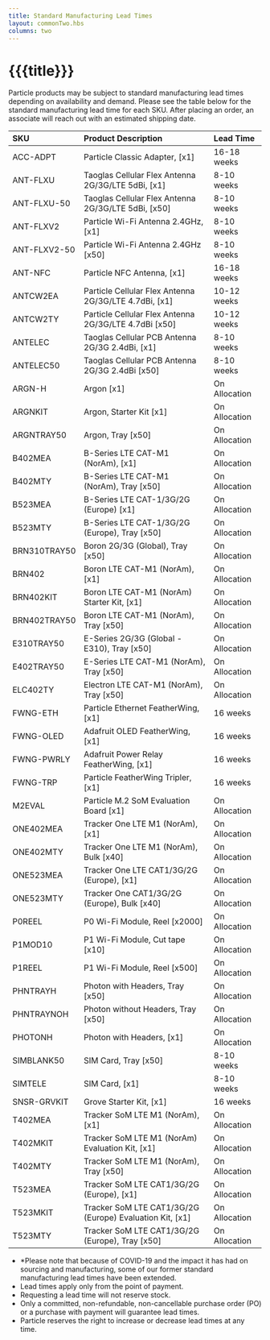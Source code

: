 ```yaml
---
title: Standard Manufacturing Lead Times
layout: commonTwo.hbs
columns: two
---
```


# {{{title}}}


Particle products may be subject to standard manufacturing lead times depending on availability and demand. Please see the table below for the standard manufacturing lead time for each SKU. After placing an order, an associate will reach out with an estimated shipping date.


| SKU | Product Description | Lead Time |
| :--- | :--- | :--- |
| ACC-ADPT | Particle Classic Adapter, [x1] | 16-18 weeks |
| ANT-FLXU | Taoglas Cellular Flex Antenna 2G/3G/LTE 5dBi, [x1] | 8-10 weeks |
| ANT-FLXU-50 | Taoglas Cellular Flex Antenna 2G/3G/LTE 5dBi, [x50] | 8-10 weeks |
| ANT-FLXV2 | Particle Wi-Fi Antenna 2.4GHz, [x1] | 8-10 weeks |
| ANT-FLXV2-50 | Particle Wi-Fi Antenna 2.4GHz [x50] | 8-10 weeks |
| ANT-NFC | Particle NFC Antenna, [x1] | 16-18 weeks |
| ANTCW2EA | Particle Cellular Flex Antenna 2G/3G/LTE 4.7dBi, [x1] | 10-12 weeks |
| ANTCW2TY | Particle Cellular Flex Antenna 2G/3G/LTE 4.7dBi [x50] | 10-12 weeks |
| ANTELEC | Taoglas Cellular PCB Antenna 2G/3G 2.4dBi, [x1] | 8-10 weeks |
| ANTELEC50 | Taoglas Cellular PCB Antenna 2G/3G 2.4dBi [x50] | 8-10 weeks |
| ARGN-H | Argon [x1] | On Allocation
| ARGNKIT | Argon, Starter Kit [x1] | On Allocation
| ARGNTRAY50 | Argon, Tray [x50] | On Allocation
| B402MEA | B-Series LTE CAT-M1 (NorAm), [x1] | On Allocation
| B402MTY | B-Series LTE CAT-M1 (NorAm), Tray [x50] | On Allocation
| B523MEA | B-Series LTE CAT-1/3G/2G (Europe) [x1] | On Allocation
| B523MTY | B-Series LTE CAT-1/3G/2G (Europe), Tray [x50] | On Allocation
| BRN310TRAY50 | Boron 2G/3G (Global), Tray [x50] | On Allocation
| BRN402 | Boron LTE CAT-M1 (NorAm), [x1] | On Allocation
| BRN402KIT | Boron LTE CAT-M1 (NorAm) Starter Kit, [x1] | On Allocation
| BRN402TRAY50 | Boron LTE CAT-M1 (NorAm), Tray [x50] | On Allocation
| E310TRAY50 | E-Series 2G/3G (Global - E310), Tray [x50] | On Allocation
| E402TRAY50 | E-Series LTE CAT-M1 (NorAm), Tray [x50] | On Allocation
| ELC402TY | Electron LTE CAT-M1 (NorAm), Tray [x50] | On Allocation
| FWNG-ETH | Particle Ethernet FeatherWing, [x1] | 16 weeks
| FWNG-OLED | Adafruit OLED FeatherWing, [x1] | 16 weeks
| FWNG-PWRLY | Adafruit Power Relay FeatherWing, [x1] | 16 weeks
| FWNG-TRP | Particle FeatherWing Tripler, [x1] | 16 weeks
| M2EVAL | Particle M.2 SoM Evaluation Board [x1] | On Allocation
| ONE402MEA | Tracker One LTE M1 (NorAm), [x1] | On Allocation |
| ONE402MTY | Tracker One LTE M1 (NorAm), Bulk [x40] | On Allocation |
| ONE523MEA | Tracker One LTE CAT1/3G/2G (Europe), [x1] | On Allocation |
| ONE523MTY | Tracker One CAT1/3G/2G (Europe), Bulk [x40] | On Allocation |
| P0REEL | P0 Wi-Fi Module, Reel [x2000] | On Allocation |
| P1MOD10 | P1 Wi-Fi Module, Cut tape [x10] | On Allocation |
| P1REEL | P1 Wi-Fi Module, Reel [x500] | On Allocation |
| PHNTRAYH | Photon with Headers, Tray [x50] | On Allocation |
| PHNTRAYNOH | Photon without Headers, Tray [x50] | On Allocation |
| PHOTONH | Photon with Headers, [x1] | On Allocation |
| SIMBLANK50 | SIM Card, Tray [x50] | 8-10 weeks |
| SIMTELE | SIM Card, [x1] | 8-10 weeks |
| SNSR-GRVKIT | Grove Starter Kit, [x1] | 16 weeks |
| T402MEA | Tracker SoM LTE M1 (NorAm), [x1] | On Allocation |
| T402MKIT | Tracker SoM LTE M1 (NorAm) Evaluation Kit, [x1] | On Allocation |
| T402MTY | Tracker SoM LTE M1 (NorAm), Tray [x50] | On Allocation |
| T523MEA | Tracker SoM LTE CAT1/3G/2G (Europe), [x1] | On Allocation |
| T523MKIT | Tracker SoM LTE CAT1/3G/2G (Europe) Evaluation Kit, [x1] | On Allocation |
| T523MTY | Tracker SoM LTE CAT1/3G/2G (Europe), Tray [x50] | On Allocation |


- *Please note that because of COVID-19 and the impact it has had on sourcing and manufacturing, some of our former standard manufacturing lead times have been extended.
- Lead times apply only from the point of payment. 
- Requesting a lead time will not reserve stock. 
- Only a committed, non-refundable, non-cancellable purchase order (PO) or a purchase with payment will guarantee lead times. 
- Particle reserves the right to increase or decrease lead times at any time.

